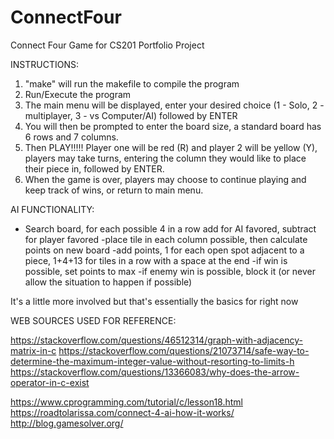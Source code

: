 # ConnectFour
Connect Four Game for CS201 Portfolio Project

INSTRUCTIONS:

1) "make" will run the makefile to compile the program
2) Run/Execute the program
3) The main menu will be displayed, enter your desired choice (1 - Solo, 2 - multiplayer, 3 - vs Computer/AI) followed by ENTER
4) You will then be prompted to enter the board size, a standard board has 6 rows and 7 columns.
5) Then PLAY!!!!! Player one will be red (R) and player 2 will be yellow (Y), players may take turns, entering the 
   column they would like to place their piece in, followed by ENTER.
6) When the game is over, players may choose to continue playing and keep track of wins, or return to main menu.




AI FUNCTIONALITY:

- Search board, for each possible 4 in a row add for AI favored, subtract for player favored
-place tile in each column possible, then calculate points on new board
-add points, 1 for each open spot adjacent to a piece, 1+4+13 for tiles in a row with a space at the end
-if win is possible, set points to max
-if enemy win is possible, block it (or never allow the situation to happen if possible)

It's a little more involved but that's essentially the basics for right now

WEB SOURCES USED FOR REFERENCE:

https://stackoverflow.com/questions/46512314/graph-with-adjacency-matrix-in-c
https://stackoverflow.com/questions/21073714/safe-way-to-determine-the-maximum-integer-value-without-resorting-to-limits-h
https://stackoverflow.com/questions/13366083/why-does-the-arrow-operator-in-c-exist

https://www.cprogramming.com/tutorial/c/lesson18.html
https://roadtolarissa.com/connect-4-ai-how-it-works/
http://blog.gamesolver.org/
